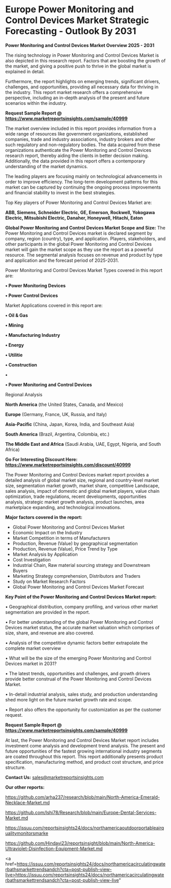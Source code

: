 # Europe Power Monitoring and Control Devices Market Strategic Forecasting - Outlook By 2031

<Strong> Power Monitoring and Control Devices Market Overview 2025 - 2031</strong>

The rising technology in Power Monitoring and Control Devices Market is also depicted in this research report. Factors that are boosting the growth of the market, and giving a positive push to thrive in the global market is explained in detail.

Furthermore, the report highlights on emerging trends, significant drivers, challenges, and opportunities, providing all necessary data for thriving in the industry. This report market research offers a comprehensive perspective, including an in-depth analysis of the present and future scenarios within the industry.

<strong>Request Sample Report @ <a href=https://www.marketreportsinsights.com/sample/40999>https://www.marketreportsinsights.com/sample/40999</a></strong>

The market overview included in this report provides information from a wide range of resources like government organizations, established companies, trade and industry associations, industry brokers and other such regulatory and non-regulatory bodies. The data acquired from these organizations authenticate the Power Monitoring and Control Devices research report, thereby aiding the clients in better decision making. Additionally, the data provided in this report offers a contemporary understanding of the market dynamics.

The leading players are focusing mainly on technological advancements in order to improve efficiency. The long-term development patterns for this market can be captured by continuing the ongoing process improvements and financial stability to invest in the best strategies.

Top Key players of Power Monitoring and Control Devices Market are:

<strong>ABB, Siemens, Schneider Electric, GE, Emerson, Rockwell, Yokogawa Electric, Mitsubishi Electric, Danaher, Honeywell, Hitachi, Eaton</strong>

<strong><b>Global Power Monitoring and Control Devices Market Scope and Size:</b></strong>
The Power Monitoring and Control Devices market is declared segment by company, region (country), type, and application. Players, stakeholders, and other participants in the global Power Monitoring and Control Devices market will gain the market scope as they use the report as a powerful resource. The segmental analysis focuses on revenue and product by type and application and the forecast period of 2025-2031.

Power Monitoring and Control Devices Market Types covered in this report are:

<strong>•  Power Monitoring Devices

•  Power Control Devices</strong>

Market Applications covered in this report are:

<strong>•  Oil & Gas

•  Mining

•  Manufacturing Industry

•  Energy

•  Utilitie

•  Construction

•  

•  Power Monitoring and Control Devices</strong> 

Regional Analysis

<strong>North America</strong> (the United States, Canada, and Mexico)

<strong>Europe</strong> (Germany, France, UK, Russia, and Italy)

<strong>Asia-Pacific</strong> (China, Japan, Korea, India, and Southeast Asia)

<strong>South America</strong> (Brazil, Argentina, Colombia, etc.)

<strong>The Middle East and Africa</strong> (Saudi Arabia, UAE, Egypt, Nigeria, and South Africa)

<strong>Go For Interesting Discount Here: <a href=https://www.marketreportsinsights.com/discount/40999>https://www.marketreportsinsights.com/discount/40999</a></strong>

The Power Monitoring and Control Devices market report provides a detailed analysis of global market size, regional and country-level market size, segmentation market growth, market share, competitive Landscape, sales analysis, impact of domestic and global market players, value chain optimization, trade regulations, recent developments, opportunities analysis, strategic market growth analysis, product launches, area marketplace expanding, and technological innovations.

<strong><b>Major factors covered in the report:</b></strong>
<ul>
  <li>Global Power Monitoring and Control Devices Market </li>
  <li>Economic Impact on the Industry</li>
  <li>Market Competition in terms of Manufacturers</li>
  <li>Production, Revenue (Value) by geographical segmentation</li>
  <li>Production, Revenue (Value), Price Trend by Type</li>
  <li>Market Analysis by Application</li>
  <li>Cost Investigation</li>
  <li>Industrial Chain, Raw material sourcing strategy and Downstream Buyers</li>
  <li>Marketing Strategy comprehension, Distributors and Traders</li>
  <li>Study on Market Research Factors</li>
  <li>Global Power Monitoring and Control Devices Market Forecast</li>
</ul>

<strong><b>Key Point of the Power Monitoring and Control Devices Market report:</b></strong>

• Geographical distribution, company profiling, and various other market segmentation are provided in the report.

• For better understanding of the global Power Monitoring and Control Devices market status, the accurate market valuation which comprises of size, share, and revenue are also covered.

• Analysis of the competitive dynamic factors better extrapolate the complete market overview

• What will be the size of the emerging Power Monitoring and Control Devices market in 2031?

• The latest trends, opportunities and challenges, and growth drivers provide better construal of the Power Monitoring and Control Devices Market.

• In-detail industrial analysis, sales study, and production understanding shed more light on the future market growth rate and scope.

• Report also offers the opportunity for customization as per the customer request.

<strong>Request Sample Report @ <a href=https://www.marketreportsinsights.com/sample/40999>https://www.marketreportsinsights.com/sample/40999</a></strong>

At last, the Power Monitoring and Control Devices Market report includes investment come analysis and development trend analysis. The present and future opportunities of the fastest growing international industry segments are coated throughout this report. This report additionally presents product specification, manufacturing method, and product cost structure, and price structure.

<strong>Contact Us:</strong>
sales@marketreportsinsights.com

<strong>Our other reports:</strong>

<a href=https://github.com/arha237/research/blob/main/North-America-Emerald-Necklace-Market.md>https://github.com/arha237/research/blob/main/North-America-Emerald-Necklace-Market.md</a>

<a href=https://github.com/Ishi78/Research/blob/main/Europe-Dental-Services-Market.md>https://github.com/Ishi78/Research/blob/main/Europe-Dental-Services-Market.md</a>

<a href=https://issuu.com/reportsinsights24/docs/northamericaoutdoorportableairqualitymonitorsmarke>https://issuu.com/reportsinsights24/docs/northamericaoutdoorportableairqualitymonitorsmarke</a>

<a href=https://github.com/Hindavi23/reportsinsight/blob/main/North-America-Ultraviolet-Disinfection-Equipment-Market.md>https://github.com/Hindavi23/reportsinsight/blob/main/North-America-Ultraviolet-Disinfection-Equipment-Market.md</a>

<a href=https://issuu.com/reportsinsights24/docs/northamericacirculatingwaterbathsmarkettrendsandch?cta=post-publish-view-live>https://issuu.com/reportsinsights24/docs/northamericacirculatingwaterbathsmarkettrendsandch?cta=post-publish-view-live</a>"
